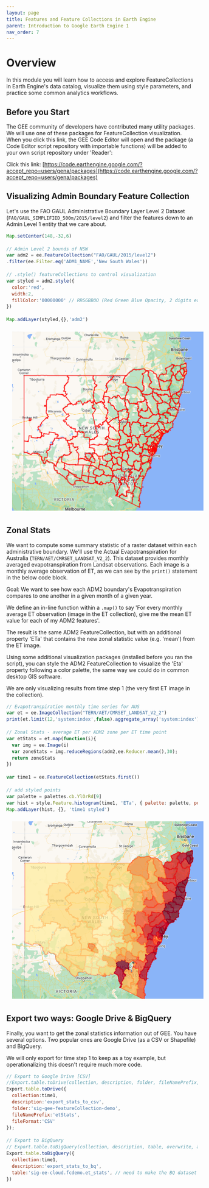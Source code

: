 ```yaml
---
layout: page
title: Features and Feature Collections in Earth Engine
parent: Introduction to Google Earth Engine 1
nav_order: 7
---
```


# Overview
In this module you will learn how to access and explore FeatureCollections in Earth Engine's data catalog, visualize them using style parameters, and practice some common analytics workflows.

## Before you Start

The GEE community of developers have contributed many utility packages. We will use one of these packages for FeatureCollection visualization. When you click this link, the GEE Code Editor will open and the package (a Code Editor script repository with importable functions) will be added to your own script repository under 'Reader':

Click this link: [https://code.earthengine.google.com/?accept_repo=users/gena/packages](https://code.earthengine.google.com/?accept_repo=users/gena/packages)


## Visualizing Admin Boundary Feature Collection

Let's use the FAO GAUL Administrative Boundary Layer Level 2 Dataset (`FAO/GAUL_SIMPLIFIED_500m/2015/level2`) and filter the features down to an Admin Level 1 entity that we care about.

```javascript
Map.setCenter(148,-32,6)

// Admin Level 2 bounds of NSW
var adm2 = ee.FeatureCollection("FAO/GAUL/2015/level2")
.filter(ee.Filter.eq('ADM1_NAME','New South Wales'))

// .style() featureCollections to control visualization
var styled = adm2.style({
  color:'red',
  width:2,
  fillColor:'00000000' // RRGGBBOO (Red Green Blue Opacity, 2 digits each)
})

Map.addLayer(styled,{},'adm2')

```

<img align="center" src="../images/intro-gee-images/admin2_nsw.PNG" hspace="15" vspace="10" width="600">

## Zonal Stats

We want to compute some summary statistic of a raster dataset within each administrative boundary. We'll use the Actual Evapotranspiration for Australia (`TERN/AET/CMRSET_LANDSAT_V2_2`). This dataset provides monthly averaged evapotranspiration from Landsat observations. Each image is a monthly average observation of ET, as we can see by the `print()` statement in the below code block. 

Goal: We want to see how each ADM2 boundary's Evapotranspiration compares to one another in a given month of a given year. 

We define an in-line function within a `.map()` to say 'For every monthly average ET observation (image in the ET collection), give me the mean ET value for each of my ADM2 features'. 

The result is the same ADM2 FeatureCollection, but with an additional property 'ETa' that contains the new zonal statistic value (e.g. 'mean') from the ET image. 

Using some additional visualization packages (installed before you ran the script), you can style the ADM2 FeatureCollection to visualize the 'Eta' property following a color palette, the same way we could do in common desktop GIS software. 

We are only visualizing results from time step 1 (the very first ET image in the collection).

```javascript
// Evapotranspiration monthly time series for AUS 
var et = ee.ImageCollection("TERN/AET/CMRSET_LANDSAT_V2_2")
print(et.limit(12,'system:index',false).aggregate_array('system:index')) // most recent 12 images

// Zonal Stats - average ET per ADM2 zone per ET time point
var etStats = et.map(function(i){
  var img = ee.Image(i)
  var zoneStats = img.reduceRegions(adm2,ee.Reducer.mean(),30);
  return zoneStats
})

var time1 = ee.FeatureCollection(etStats.first())

// add styled points
var palette = palettes.cb.YlOrRd[9]
var hist = style.Feature.histogram(time1, 'ETa', { palette: palette, pointSize: 2, width: 0, opacity:0.75 })
Map.addLayer(hist, {}, 'time1 styled')
```

<img align="center" src="../images/intro-gee-images/adm2_et_visualized.PNG" hspace="15" vspace="10" width="600">


## Export two ways: Google Drive & BigQuery

Finally, you want to get the zonal statistics information out of GEE. You have several options. Two popular ones are Google Drive (as a CSV or Shapefile) and BigQuery.

We will only export for time step 1 to keep as a toy example, but operationalizing this doesn't require much more code. 

```javascript
// Export to Google Drive [CSV]
//Export.table.toDrive(collection, description, folder, fileNamePrefix, fileFormat, selectors, maxVertices)
Export.table.toDrive({
  collection:time1,
  description:'export_stats_to_csv',
  folder:'sig-gee-featureCollection-demo',
  fileNamePrefix:'etStats',
  fileFormat:'CSV'
});

// Export to BigQuery
// Export.table.toBigQuery(collection, description, table, overwrite, append, selectors, maxVertices)
Export.table.toBigQuery({
  collection:time1,
  description:'export_stats_to_bq',
  table:'sig-ee-cloud.fcdemo.et_stats', // need to make the BQ dataset first, it will make the table for you
})
```
